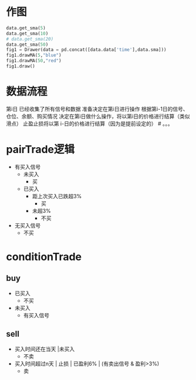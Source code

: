 # 作图
```python
data.get_sma(5)
data.get_sma(10)
# data.get_sma(20)
data.get_sma(50)
fig1 = Drawer(data = pd.concat([data.data['time'],data.sma]))
fig1.drawMA(5,"blue")
fig1.drawMA(50,"red")
fig1.draw()
```

# 数据流程
第i日
已经收集了所有信号和数据
准备决定在第i日进行操作
根据第i-1日的信号、仓位、余额、购买情况
决定在第i日做什么操作，将以第i日的价格进行结算（类似滑点）
止盈止损将以第 i-日的价格进行结算（因为是提前设定的）  # 。。。


# pairTrade逻辑
- 有买入信号
  - 未买入
    - 买
  - 已买入
    - 距上次买入已跌超3%
      - 买
    - 未超3%
      - 不买
- 无买入信号
  - 不买
# conditionTrade
## buy
- 已买入
  - 不买
- 未买入
  - 有买入信号
## sell
- 买入时间还在当天 |未买入
  - 不卖
- 买入时间超过n天 | 止损 | 已盈利6% | (有卖出信号 & 盈利>3%)
  - 卖